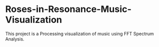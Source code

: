 # Roses-in-Resonance-Music-Visualization
This project is a Processing visualization of music using FFT Spectrum Analysis.
